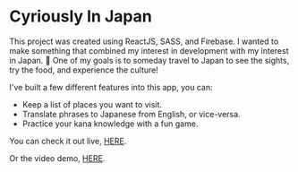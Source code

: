 # Cyriously In Japan

This project was created using ReactJS, SASS, and Firebase. 
I wanted to make something that combined my interest in development with my interest in Japan. 🎌
One of my goals is to someday travel to Japan to see the sights, try the food, and experience the culture!

I've built a few different features into this app, you can:
- Keep a list of places you want to visit.
- Translate phrases to Japanese from English, or vice-versa.
- Practice your kana knowledge with a fun game.

You can check it out live, [HERE](https://cyriouslyinjapan.com/).

Or the video demo, [HERE](https://youtu.be/ogK2R8gyI98).
